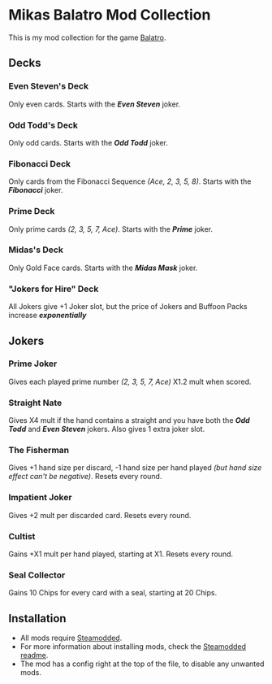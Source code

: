 # Mikas Balatro Mod Collection
This is my mod collection for the game [Balatro](https://store.steampowered.com/app/2379780/Balatro/).

## Decks

### Even Steven's Deck
Only even cards. Starts with the **_Even Steven_** joker.

### Odd Todd's Deck
Only odd cards. Starts with the **_Odd Todd_** joker.

### Fibonacci Deck
Only cards from the Fibonacci Sequence _(Ace, 2, 3, 5, 8)_. Starts with the **_Fibonacci_** joker.

### Prime Deck
Only prime cards _(2, 3, 5, 7, Ace)_. Starts with the **_Prime_** joker.

### Midas's Deck
Only Gold Face cards. Starts with the **_Midas Mask_** joker.

### "Jokers for Hire" Deck
All Jokers give +1 Joker slot, but the price of Jokers and Buffoon Packs increase **_exponentially_**

## Jokers

### Prime Joker
Gives each played prime number _(2, 3, 5, 7, Ace)_ X1.2 mult when scored.

### Straight Nate
Gives X4 mult if the hand contains a straight and you have both the **_Odd Todd_** and **_Even Steven_** jokers. Also gives 1 extra joker slot.

### The Fisherman
Gives +1 hand size per discard, -1 hand size per hand played _(but hand size effect can't be negative)_. Resets every round.

### Impatient Joker
Gives +2 mult per discarded card. Resets every round.

### Cultist
Gains +X1 mult per hand played, starting at X1. Resets every round.

### Seal Collector
Gains 10 Chips for every card with a seal, starting at 20 Chips.

## Installation
- All mods require [Steamodded](https://github.com/Steamopollys/Steamodded/).
- For more information about installing mods, check the [Steamodded readme](https://github.com/Steamopollys/Steamodded?tab=readme-ov-file#how-to-install-a-mod).
- The mod has a config right at the top of the file, to disable any unwanted mods.
